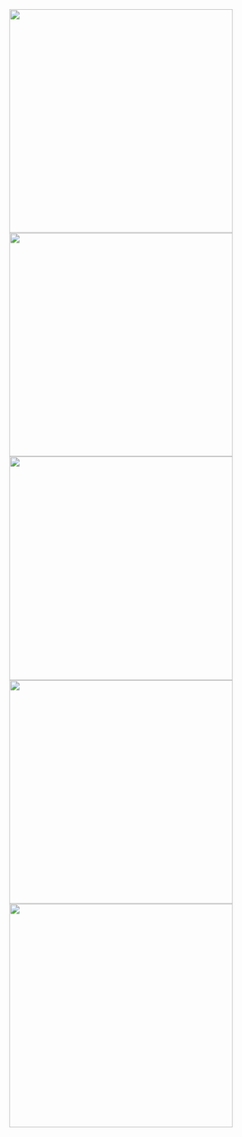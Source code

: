 <img src="https://github.com/dumanYusuf/RoomCrud/blob/master/Room1.png?raw=true" width="400" />
<img src="https://github.com/dumanYusuf/RoomCrud/blob/master/Room2.png?raw=true" width="400" />
<img src="https://github.com/dumanYusuf/RoomCrud/blob/master/Room3.png?raw=true" width="400" />
<img src="https://github.com/dumanYusuf/RoomCrud/blob/master/Room4.png?raw=true" width="400" />
<img src="https://github.com/dumanYusuf/RoomCrud/blob/master/Room5.png?raw=true" width="400" />
